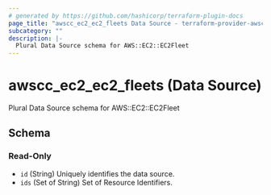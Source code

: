 ```yaml
---
# generated by https://github.com/hashicorp/terraform-plugin-docs
page_title: "awscc_ec2_ec2_fleets Data Source - terraform-provider-awscc"
subcategory: ""
description: |-
  Plural Data Source schema for AWS::EC2::EC2Fleet
---
```


# awscc_ec2_ec2_fleets (Data Source)

Plural Data Source schema for AWS::EC2::EC2Fleet



<!-- schema generated by tfplugindocs -->
## Schema

### Read-Only

- `id` (String) Uniquely identifies the data source.
- `ids` (Set of String) Set of Resource Identifiers.
